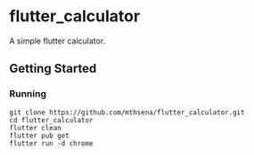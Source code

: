 # flutter_calculator

A simple flutter calculator.

## Getting Started

### Running
```
git clone https://github.com/mthsena/flutter_calculator.git
cd flutter_calculator
flutter clean
flutter pub get
flutter run -d chrome
```

